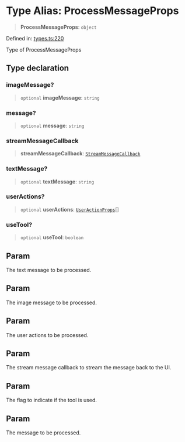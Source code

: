 # Type Alias: ProcessMessageProps

> **ProcessMessageProps**: `object`

Defined in: [types.ts:220](https://github.com/GeoDaCenter/openassistant/blob/fd29806c870b11792765637bc0dc6fbb46bd3016/packages/core/src/types.ts#L220)

Type of ProcessMessageProps

## Type declaration

### imageMessage?

> `optional` **imageMessage**: `string`

### message?

> `optional` **message**: `string`

### streamMessageCallback

> **streamMessageCallback**: [`StreamMessageCallback`](StreamMessageCallback.md)

### textMessage?

> `optional` **textMessage**: `string`

### userActions?

> `optional` **userActions**: [`UserActionProps`](UserActionProps.md)[]

### useTool?

> `optional` **useTool**: `boolean`

## Param

The text message to be processed.

## Param

The image message to be processed.

## Param

The user actions to be processed.

## Param

The stream message callback to stream the message back to the UI.

## Param

The flag to indicate if the tool is used.

## Param

The message to be processed.
